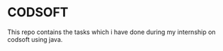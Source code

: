 # CODSOFT
This repo contains the tasks which i have done during my internship on codsoft using java.